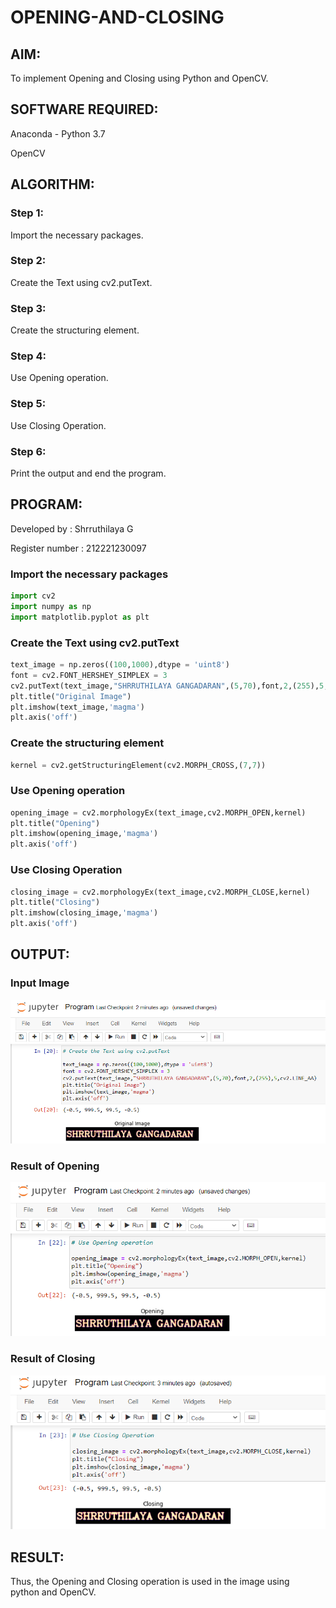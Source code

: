 # OPENING-AND-CLOSING

## AIM:
To implement Opening and Closing using Python and OpenCV.

## SOFTWARE REQUIRED:
Anaconda - Python 3.7

OpenCV
## ALGORITHM:
### Step 1:
Import the necessary packages.

### Step 2:
Create the Text using cv2.putText.

### Step 3:
Create the structuring element.

### Step 4:
Use Opening operation.

### Step 5:
Use Closing Operation.

### Step 6:
Print the output and end the program.
## PROGRAM:
Developed by : Shrruthilaya G

Register number : 212221230097
### Import the necessary packages
```python
import cv2
import numpy as np
import matplotlib.pyplot as plt
```
### Create the Text using cv2.putText
```python
text_image = np.zeros((100,1000),dtype = 'uint8')
font = cv2.FONT_HERSHEY_SIMPLEX = 3
cv2.putText(text_image,"SHRRUTHILAYA GANGADARAN",(5,70),font,2,(255),5,cv2.LINE_AA)
plt.title("Original Image")
plt.imshow(text_image,'magma')
plt.axis('off')
```
### Create the structuring element
```python
kernel = cv2.getStructuringElement(cv2.MORPH_CROSS,(7,7))
```

### Use Opening operation
```python
opening_image = cv2.morphologyEx(text_image,cv2.MORPH_OPEN,kernel)
plt.title("Opening")
plt.imshow(opening_image,'magma')
plt.axis('off')
```
### Use Closing Operation
```python
closing_image = cv2.morphologyEx(text_image,cv2.MORPH_CLOSE,kernel)
plt.title("Closing")
plt.imshow(closing_image,'magma')
plt.axis('off')
```

## OUTPUT:

### Input Image
![](output1.png)

### Result of Opening
![](output2.png)
### Result of Closing
![](output3.png)
## RESULT:
Thus, the Opening and Closing operation is used in the image using python and OpenCV.
